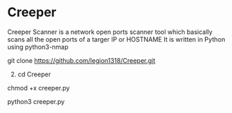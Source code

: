 # Creeper

Creeper Scanner is a network open ports scanner tool which
basically scans all the open ports of a targer IP or HOSTNAME
It is written in Python using python3-nmap

git clone https://github.com/legion1318/Creeper.git

2. cd Creeper

chmod +x creeper.py

python3 creeper.py


